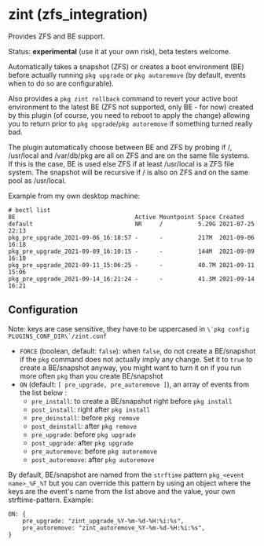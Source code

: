 # zint (zfs_integration)

Provides ZFS and BE support.

Status: **experimental** (use it at your own risk), beta testers welcome.

Automatically takes a snapshot (ZFS) or creates a boot environment (BE) before actually running `pkg upgrade` or `pkg autoremove` (by default, events when to do so are configurable).

Also provides a `pkg zint rollback` command to revert your active boot environment to the latest BE (ZFS not supported, only BE - for now) created by this plugin (of course, you need to reboot to apply the change) allowing you to return prior to `pkg upgrade`/`pkg autoremove` if something turned really bad.

The plugin automatically choose between BE and ZFS by probing if /, /usr/local and /var/db/pkg are all on ZFS and are on the same file systems. If this is the case, BE is used else ZFS if at least /usr/local is a ZFS file system. The snapshot will be recursive if / is also on ZFS and on the same pool as /usr/local.

Example from my own desktop machine:

```
# bectl list
BE                                  Active Mountpoint Space Created
default                             NR     /          5.29G 2021-07-25 22:13
pkg_pre_upgrade_2021-09-06_16:18:57 -      -          217M  2021-09-06 16:18
pkg_pre_upgrade_2021-09-09_16:10:15 -      -          144M  2021-09-09 16:10
pkg_pre_upgrade_2021-09-11_15:06:25 -      -          40.7M 2021-09-11 15:06
pkg_pre_upgrade_2021-09-14_16:21:24 -      -          41.3M 2021-09-14 16:21
```

## Configuration

Note: keys are case sensitive, they have to be uppercased in ```\`pkg config PLUGINS_CONF_DIR\`/zint.conf```

* `FORCE` (boolean, default: `false`): when `false`, do not create a BE/snapshot if the `pkg` command does not actually imply any change. Set it to `true` to create a BE/snapshot anyway, you might want to turn it on if you run more often `pkg` than you create BE/snapshot
* `ON` (default: `[ pre_upgrade, pre_autoremove ]`), an array of events from the list below :
  + `pre_install`: to create a BE/snapshot right before `pkg install`
  + `post_install`: right after `pkg install`
  + `pre_deinstall`: before `pkg remove`
  + `post_deinstall`: after `pkg remove`
  + `pre_upgrade`: before `pkg upgrade`
  + `post_upgrade`: after `pkg upgrade`
  + `pre_autoremove`: before `pkg autoremove`
  + `post_autoremove`: after `pkg autoremove`

By default, BE/snapshot are named from the `strftime` pattern `pkg_<event name>_%F_%T` but you can override this pattern by using an object where the keys are the event's name from the list above and the value, your own strftime-pattern. Example:

```
ON: {
    pre_upgrade: "zint_upgrade_%Y-%m-%d-%H:%i:%s",
    pre_autoremove: "zint_autoremove_%Y-%m-%d-%H:%i:%s",
}
```
